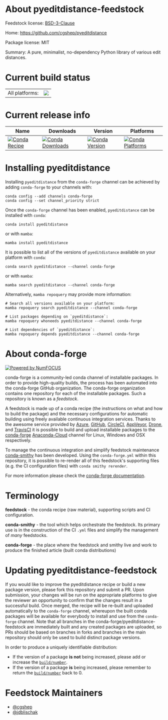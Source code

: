 About pyeditdistance-feedstock
==============================

Feedstock license: [BSD-3-Clause](https://github.com/conda-forge/pyeditdistance-feedstock/blob/main/LICENSE.txt)

Home: https://github.com/cgshep/pyeditdistance

Package license: MIT

Summary: A pure, minimalist, no-dependency Python library of various edit distances.

Current build status
====================


<table><tr><td>All platforms:</td>
    <td>
      <a href="https://dev.azure.com/conda-forge/feedstock-builds/_build/latest?definitionId=18795&branchName=main">
        <img src="https://dev.azure.com/conda-forge/feedstock-builds/_apis/build/status/pyeditdistance-feedstock?branchName=main">
      </a>
    </td>
  </tr>
</table>

Current release info
====================

| Name | Downloads | Version | Platforms |
| --- | --- | --- | --- |
| [![Conda Recipe](https://img.shields.io/badge/recipe-pyeditdistance-green.svg)](https://anaconda.org/conda-forge/pyeditdistance) | [![Conda Downloads](https://img.shields.io/conda/dn/conda-forge/pyeditdistance.svg)](https://anaconda.org/conda-forge/pyeditdistance) | [![Conda Version](https://img.shields.io/conda/vn/conda-forge/pyeditdistance.svg)](https://anaconda.org/conda-forge/pyeditdistance) | [![Conda Platforms](https://img.shields.io/conda/pn/conda-forge/pyeditdistance.svg)](https://anaconda.org/conda-forge/pyeditdistance) |

Installing pyeditdistance
=========================

Installing `pyeditdistance` from the `conda-forge` channel can be achieved by adding `conda-forge` to your channels with:

```
conda config --add channels conda-forge
conda config --set channel_priority strict
```

Once the `conda-forge` channel has been enabled, `pyeditdistance` can be installed with `conda`:

```
conda install pyeditdistance
```

or with `mamba`:

```
mamba install pyeditdistance
```

It is possible to list all of the versions of `pyeditdistance` available on your platform with `conda`:

```
conda search pyeditdistance --channel conda-forge
```

or with `mamba`:

```
mamba search pyeditdistance --channel conda-forge
```

Alternatively, `mamba repoquery` may provide more information:

```
# Search all versions available on your platform:
mamba repoquery search pyeditdistance --channel conda-forge

# List packages depending on `pyeditdistance`:
mamba repoquery whoneeds pyeditdistance --channel conda-forge

# List dependencies of `pyeditdistance`:
mamba repoquery depends pyeditdistance --channel conda-forge
```


About conda-forge
=================

[![Powered by
NumFOCUS](https://img.shields.io/badge/powered%20by-NumFOCUS-orange.svg?style=flat&colorA=E1523D&colorB=007D8A)](https://numfocus.org)

conda-forge is a community-led conda channel of installable packages.
In order to provide high-quality builds, the process has been automated into the
conda-forge GitHub organization. The conda-forge organization contains one repository
for each of the installable packages. Such a repository is known as a *feedstock*.

A feedstock is made up of a conda recipe (the instructions on what and how to build
the package) and the necessary configurations for automatic building using freely
available continuous integration services. Thanks to the awesome service provided by
[Azure](https://azure.microsoft.com/en-us/services/devops/), [GitHub](https://github.com/),
[CircleCI](https://circleci.com/), [AppVeyor](https://www.appveyor.com/),
[Drone](https://cloud.drone.io/welcome), and [TravisCI](https://travis-ci.com/)
it is possible to build and upload installable packages to the
[conda-forge](https://anaconda.org/conda-forge) [Anaconda-Cloud](https://anaconda.org/)
channel for Linux, Windows and OSX respectively.

To manage the continuous integration and simplify feedstock maintenance
[conda-smithy](https://github.com/conda-forge/conda-smithy) has been developed.
Using the ``conda-forge.yml`` within this repository, it is possible to re-render all of
this feedstock's supporting files (e.g. the CI configuration files) with ``conda smithy rerender``.

For more information please check the [conda-forge documentation](https://conda-forge.org/docs/).

Terminology
===========

**feedstock** - the conda recipe (raw material), supporting scripts and CI configuration.

**conda-smithy** - the tool which helps orchestrate the feedstock.
                   Its primary use is in the construction of the CI ``.yml`` files
                   and simplify the management of *many* feedstocks.

**conda-forge** - the place where the feedstock and smithy live and work to
                  produce the finished article (built conda distributions)


Updating pyeditdistance-feedstock
=================================

If you would like to improve the pyeditdistance recipe or build a new
package version, please fork this repository and submit a PR. Upon submission,
your changes will be run on the appropriate platforms to give the reviewer an
opportunity to confirm that the changes result in a successful build. Once
merged, the recipe will be re-built and uploaded automatically to the
`conda-forge` channel, whereupon the built conda packages will be available for
everybody to install and use from the `conda-forge` channel.
Note that all branches in the conda-forge/pyeditdistance-feedstock are
immediately built and any created packages are uploaded, so PRs should be based
on branches in forks and branches in the main repository should only be used to
build distinct package versions.

In order to produce a uniquely identifiable distribution:
 * If the version of a package **is not** being increased, please add or increase
   the [``build/number``](https://docs.conda.io/projects/conda-build/en/latest/resources/define-metadata.html#build-number-and-string).
 * If the version of a package **is** being increased, please remember to return
   the [``build/number``](https://docs.conda.io/projects/conda-build/en/latest/resources/define-metadata.html#build-number-and-string)
   back to 0.

Feedstock Maintainers
=====================

* [@cgshep](https://github.com/cgshep/)
* [@jdblischak](https://github.com/jdblischak/)

